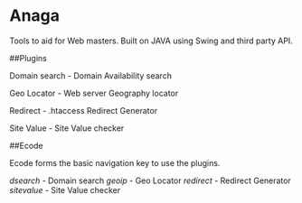 Anaga
=====

Tools to aid for Web masters. Built on JAVA using Swing and third party API.

##Plugins

Domain search - Domain Availability search

Geo Locator - Web server Geography locator

Redirect - .htaccess Redirect Generator

Site Value - Site Value checker

##Ecode

Ecode forms the basic navigation key to use the plugins.

*dsearch* - Domain search
*geoip* - Geo Locator
*redirect* - Redirect Generator
*sitevalue* - Site Value checker


